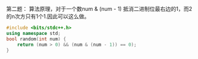 第二题：
算法原理，对于一个数num & (num - 1) 抵消二进制位最右边的1，而2的n次方只有1个1.因此可以这么做。

```c++
#include <bits/stdc++.h>
using namespace std;
bool random(int num) {
	return (num > 0) && (num & (num - 1)) == 0);
}
```



